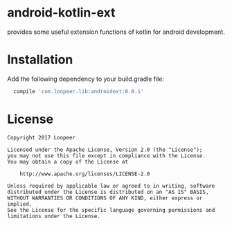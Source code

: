 # android-kotlin-ext

provides some useful extension functions of kotlin for android development.


Installation
==

Add the following dependency to your build.gradle file:
```groovy
  compile 'com.loopeer.lib:androidext:0.0.1'
```

License
==

    Copyright 2017 Loopeer

    Licensed under the Apache License, Version 2.0 (the "License");
    you may not use this file except in compliance with the License.
    You may obtain a copy of the License at

        http://www.apache.org/licenses/LICENSE-2.0

    Unless required by applicable law or agreed to in writing, software
    distributed under the License is distributed on an "AS IS" BASIS,
    WITHOUT WARRANTIES OR CONDITIONS OF ANY KIND, either express or implied.
    See the License for the specific language governing permissions and
    limitations under the License.

